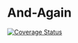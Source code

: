 # And-Again
[![Coverage Status](https://coveralls.io/repos/github/Betessa/And-Again/badge.svg?branch=master)](https://coveralls.io/github/Betessa/And-Again?branch=master)
